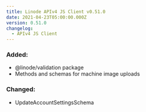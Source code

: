 ```yaml
---
title: Linode APIv4 JS Client v0.51.0
date: 2021-04-23T05:00:00.000Z
version: 0.51.0
changelog:
  - APIv4 JS Client
---
```


### Added:
- @linode/validation package
- Methods and schemas for machine image uploads

### Changed:
- UpdateAccountSettingsSchema

